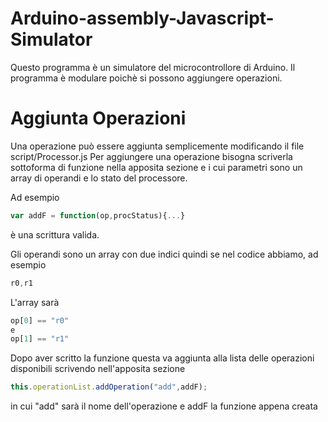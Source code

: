 # Arduino-assembly-Javascript-Simulator
Questo programma è un simulatore del microcontrollore di Arduino. Il programma è modulare poichè si possono aggiungere operazioni.

# Aggiunta Operazioni
Una operazione può essere aggiunta semplicemente modificando il file script/Processor.js
Per aggiungere una operazione bisogna scriverla sottoforma di funzione nella apposita sezione e i cui parametri sono un array di operandi e lo stato del processore. 

Ad esempio
```javascript
var addF = function(op,procStatus){...} 
```
è una scrittura valida.

Gli operandi sono un array con due indici quindi se nel codice abbiamo, ad esempio
```javascript
r0,r1
```
L'array sarà
```javascript
op[0] == "r0"
e
op[1] == "r1"
```

Dopo aver scritto la funzione questa va aggiunta alla lista delle operazioni disponibili scrivendo nell'apposita sezione

```javascript
this.operationList.addOperation("add",addF);
```
in cui "add" sarà il nome dell'operazione e addF la funzione appena creata
